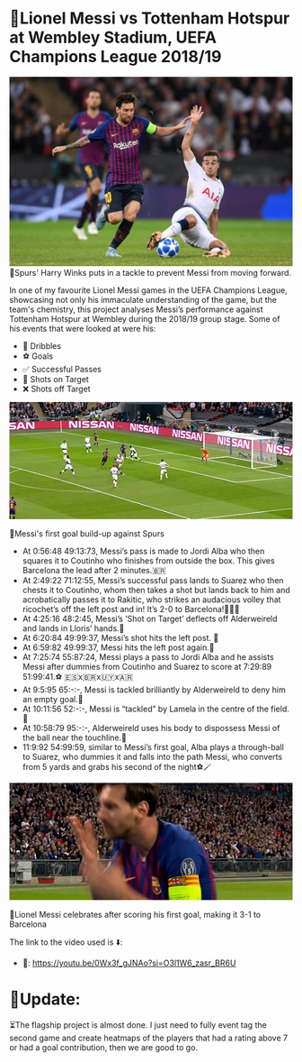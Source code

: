 # 🐐Lionel Messi vs Tottenham Hotspur at Wembley Stadium, UEFA Champions League 2018/19

![image alt](https://github.com/Siphe247/Lionel-Messi-vs-Spurs-at-Wembley-UCL-2018-19/blob/62e722c20f0d4e4b817b2138d359d3b51ff1ca0a/Lionel%20Messi%20%26%20Harry%20Winks.jpg)
📸Spurs' Harry Winks puts in a tackle to prevent Messi from moving forward.

In one of my favourite Lionel Messi games in the UEFA Champions League, showcasing not only his immaculate understanding of the game, but the team's chemistry, this project analyses Messi’s performance against Tottenham Hotspur at Wembley during the 2018/19 group stage. Some of his events that were looked at were his:

- 🔮 Dribbles
- ⚽️ Goals
- ✅ Successful Passes
- 🥅 Shots on Target
- ❌ Shots off Target

![till](https://github.com/Siphe247/Lionel-Messi-vs-Spurs-at-Wembley-UCL-2018-19/blob/2b2ba44a33104dca1bdc581c40be74538ba200b8/Messi%201st%20goal%20vs%20Spurs.webp)

📸Messi's first goal build-up against Spurs

- At 0:56:48 49:13:73, Messi’s pass is made to Jordi Alba who then squares it to Coutinho who finishes from outside the box. This gives Barcelona the lead after 2 minutes.🇧🇷
- At 2:49:22 71:12:55, Messi’s successful pass lands to Suarez who then chests it to Coutinho, whom then takes a shot but lands back to him and acrobatically passes it to Rakitic, who strikes an audacious volley that ricochet’s off the left post and in! It’s 2-0 to Barcelona!🚀🇭🇷
- At 4:25:16 48:2:45, Messi’s ‘Shot on Target’ deflects off Alderweireld and lands in Lloris’ hands.🧤
- At 6:20:84 49:99:37, Messi’s shot hits the left post. 🤏
- At 6:59:82 49:99:37, Messi hits the left post again.🤏
- At 7:25:74 55:87:24, Messi plays a pass to Jordi Alba and he assists Messi after dummies from Coutinho and Suarez to score at 7:29:89 51:99:41.⚽️ 🇪🇸x🇧🇷x🇺🇾x🇦🇷
- At 9:5:95 65:-:-, Messi is tackled brilliantly by Alderweireld to deny him an empty goal.🧱
- At 10:11:56 52:-:-, Messi is “tackled” by Lamela in the centre of the field.🧱
- At 10:58:79 95:-:-, Alderweireld uses his body to dispossess Messi of the ball near the touchline.🦵
- 11:9:92 54:99:59, similar to Messi’s first goal, Alba plays a through-ball to Suarez, who dummies it and falls into the path Messi, who converts from 5 yards and grabs his second of the night⚽️🪄



![till](https://github.com/Siphe247/Lionel-Messi-vs-Spurs-at-Wembley-UCL-2018-19/blob/0675b5dfa2d979e88006bf800cd09b8aa45afabb/Lionel%20Messi%20celebration%20GIf.webp)

📸Lionel Messi celebrates after scoring his first goal, making it 3-1 to Barcelona

The link to the video used is ⬇️:
- 🔗: https://youtu.be/0Wx3f_gJNAo?si=O3l1W6_zasr_BR6U


# 🚨Update:
⏳The flagship project is almost done. I just need to fully event tag the second game and create heatmaps of the players that had a rating above 7 or had a goal contribution, then we are good to go.
